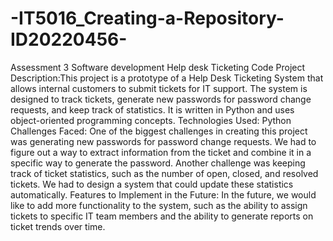 # -IT5016_Creating-a-Repository-ID20220456-
Assessment 3 Software development Help desk Ticketing Code
Project Description:This project is a prototype of a Help Desk Ticketing System that allows internal customers to submit tickets for IT support. The system is designed to track tickets, generate new passwords for password change requests, and keep track of statistics. It is written in Python and uses object-oriented programming concepts.
Technologies Used: Python
Challenges Faced:  One of the biggest challenges in creating this project was generating new passwords for password change requests. We had to figure out a way to extract information from the ticket and combine it in a specific way to generate the password. Another challenge was keeping track of ticket statistics, such as the number of open, closed, and resolved tickets. We had to design a system that could update these statistics automatically.
Features to Implement in the Future:
 In the future, we would like to add more functionality to the system, such as the ability to assign tickets to specific IT team members and the ability to generate reports on ticket trends over time.

